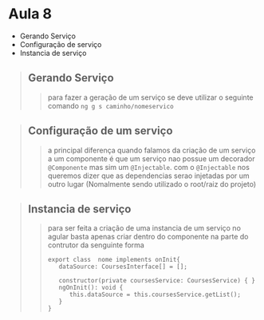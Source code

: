 # Aula 8
- Gerando Serviço
- Configuração de serviço
- Instancia de serviço

> ## Gerando Serviço
>> para fazer a geração de um serviço se deve utilizar o seguinte comando
>> `ng g s caminho/nomeservico`

> ## Configuração de um serviço
>> a principal diferença quando falamos da criação de um serviço a um componente é que um serviço nao possue um decorador `@Componente` mas sim um `@Injectable`.
>> com o `@Injectable` nos queremos dizer que as dependencias serao injetadas por um outro lugar (Nomalmente sendo utilizado o root/raiz do projeto)

> ## Instancia de serviço
>> para ser feita a criação de uma instancia de um serviço no agular basta apenas criar dentro do componente na parte do contrutor da senguinte forma
>>```TS
>>export class  nome implements onInit{
>>    dataSource: CoursesInterface[] = [];
>>
>>    constructor(private coursesService: CoursesService) { }
>>    ngOnInit(): void {
>>       this.dataSource = this.coursesService.getList();
>>    }
>>}
>>```
>>